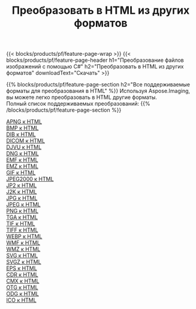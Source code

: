 ﻿---
title: Преобразовать в HTML из других форматов 
weight: 3920
url: /ru/net/conversion/to/html 
lang: ru
langdirlevel: 2
locales: zh-hans,ja,it,ru,de,es,fr,nl,id,lt,pl,pt,vi,tr,ko,zh-hant,ar,hi,th,sv,cs,uk,he
description: Используя Aspose.Imaging, вы можете легко конвертировать в HTML из других форматов.
---

{{< blocks/products/pf/feature-page-wrap >}}
{{< blocks/products/pf/feature-page-header h1="Преобразование файлов изображений с помощью C#" h2="Преобразовать в HTML из других форматов" downloadText="Скачать" >}}


{{% blocks/products/pf/feature-page-section  h2="Все поддерживаемые форматы для преобразования в HTML" %}}
Используя Aspose.Imaging, вы можете легко преобразовать в HTML другие форматы.
<br/>
Полный список поддерживаемых преобразований:
{{% /blocks/products/pf/feature-page-section %}}
<div class="container-fluid productfamilypage bg-gray">
    <div class="convertypes bg-gray agp-content section">
        <div class="container">
		<div class="row other-converters">
		    <div class='col-md-2 other-converter remove-lp remove-rp'><a href="/imaging/ru/net/conversion/apng-to-html" >APNG к HTML</a></div>
<div class='col-md-2 other-converter remove-lp remove-rp'><a href="/imaging/ru/net/conversion/bmp-to-html" >BMP к HTML</a></div>
<div class='col-md-2 other-converter remove-lp remove-rp'><a href="/imaging/ru/net/conversion/dib-to-html" >DIB к HTML</a></div>
<div class='col-md-2 other-converter remove-lp remove-rp'><a href="/imaging/ru/net/conversion/dicom-to-html" >DICOM к HTML</a></div>
<div class='col-md-2 other-converter remove-lp remove-rp'><a href="/imaging/ru/net/conversion/djvu-to-html" >DJVU к HTML</a></div>
<div class='col-md-2 other-converter remove-lp remove-rp'><a href="/imaging/ru/net/conversion/dng-to-html" >DNG к HTML</a></div>
<div class='col-md-2 other-converter remove-lp remove-rp'><a href="/imaging/ru/net/conversion/emf-to-html" >EMF к HTML</a></div>
<div class='col-md-2 other-converter remove-lp remove-rp'><a href="/imaging/ru/net/conversion/emz-to-html" >EMZ к HTML</a></div>
<div class='col-md-2 other-converter remove-lp remove-rp'><a href="/imaging/ru/net/conversion/gif-to-html" >GIF к HTML</a></div>
<div class='col-md-2 other-converter remove-lp remove-rp'><a href="/imaging/ru/net/conversion/jpeg2000-to-html" >JPEG2000 к HTML</a></div>
<div class='col-md-2 other-converter remove-lp remove-rp'><a href="/imaging/ru/net/conversion/jp2-to-html" >JP2 к HTML</a></div>
<div class='col-md-2 other-converter remove-lp remove-rp'><a href="/imaging/ru/net/conversion/j2k-to-html" >J2K к HTML</a></div>
<div class='col-md-2 other-converter remove-lp remove-rp'><a href="/imaging/ru/net/conversion/jpg-to-html" >JPG к HTML</a></div>
<div class='col-md-2 other-converter remove-lp remove-rp'><a href="/imaging/ru/net/conversion/jpeg-to-html" >JPEG к HTML</a></div>
<div class='col-md-2 other-converter remove-lp remove-rp'><a href="/imaging/ru/net/conversion/png-to-html" >PNG к HTML</a></div>
<div class='col-md-2 other-converter remove-lp remove-rp'><a href="/imaging/ru/net/conversion/tga-to-html" >TGA к HTML</a></div>
<div class='col-md-2 other-converter remove-lp remove-rp'><a href="/imaging/ru/net/conversion/tif-to-html" >TIF к HTML</a></div>
<div class='col-md-2 other-converter remove-lp remove-rp'><a href="/imaging/ru/net/conversion/tiff-to-html" >TIFF к HTML</a></div>
<div class='col-md-2 other-converter remove-lp remove-rp'><a href="/imaging/ru/net/conversion/webp-to-html" >WEBP к HTML</a></div>
<div class='col-md-2 other-converter remove-lp remove-rp'><a href="/imaging/ru/net/conversion/wmf-to-html" >WMF к HTML</a></div>
<div class='col-md-2 other-converter remove-lp remove-rp'><a href="/imaging/ru/net/conversion/wmz-to-html" >WMZ к HTML</a></div>
<div class='col-md-2 other-converter remove-lp remove-rp'><a href="/imaging/ru/net/conversion/svg-to-html" >SVG к HTML</a></div>
<div class='col-md-2 other-converter remove-lp remove-rp'><a href="/imaging/ru/net/conversion/svgz-to-html" >SVGZ к HTML</a></div>
<div class='col-md-2 other-converter remove-lp remove-rp'><a href="/imaging/ru/net/conversion/eps-to-html" >EPS к HTML</a></div>
<div class='col-md-2 other-converter remove-lp remove-rp'><a href="/imaging/ru/net/conversion/cdr-to-html" >CDR к HTML</a></div>
<div class='col-md-2 other-converter remove-lp remove-rp'><a href="/imaging/ru/net/conversion/cmx-to-html" >CMX к HTML</a></div>
<div class='col-md-2 other-converter remove-lp remove-rp'><a href="/imaging/ru/net/conversion/otg-to-html" >OTG к HTML</a></div>
<div class='col-md-2 other-converter remove-lp remove-rp'><a href="/imaging/ru/net/conversion/odg-to-html" >ODG к HTML</a></div>
<div class='col-md-2 other-converter remove-lp remove-rp'><a href="/imaging/ru/net/conversion/ico-to-html" >ICO к HTML</a></div>
                </div>
        </div>
    </div>
</div>
<br/>

